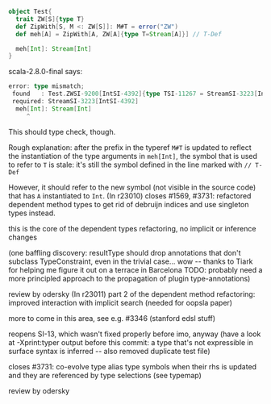 ```scala
object Test{
  trait ZW[S]{type T}
  def ZipWith[S, M <: ZW[S]]: M#T = error("ZW")
  def meh[A] = ZipWith[A, ZW[A]{type T=Stream[A]}] // T-Def

  meh[Int]: Stream[Int]
}
```

scala-2.8.0-final says:

```scala
error: type mismatch;
 found   : Test.ZWSI-9200[IntSI-4392]{type TSI-11267 = StreamSI-3223[IntSI-4392]}#TSI-11016
 required: StreamSI-3223[IntSI-4392]
  meh[Int]: Stream[Int]
     ^
```

This should type check, though.

Rough explanation: after the prefix in the typeref `M#T` is updated to reflect the instantiation of the type arguments in `meh[Int]`, the symbol that is used to refer to `T` is stale: it's still the symbol defined in the line marked with `// T-Def`

However, it should refer to the new symbol (not visible in the source code) that has `A` instantiated to `Int`.
(In r23010) closes #1569, #3731: refactored dependent method types to get rid of debruijn indices and use singleton types instead.

this is the core of the dependent types refactoring, no implicit or inference changes

(one baffling discovery: resultType should drop annotations that don't subclass TypeConstraint, even in the trivial case... wow -- thanks to Tiark for helping me figure it out on a terrace in Barcelona
TODO: probably need a more principled approach to the propagation of plugin type-annotations)

review by odersky
(In r23011) part 2 of the dependent method refactoring: improved interaction with implicit search (needed for oopsla paper)

more to come in this area, see e.g. #3346 (stanford edsl stuff)

reopens SI-13, which wasn't fixed properly before imo, anyway (have a look at -Xprint:typer output before this commit: a type that's not expressible in surface syntax is inferred -- also removed duplicate test file)

closes #3731: co-evolve type alias type symbols when their rhs is updated and they are referenced by type selections (see typemap)

review by odersky
